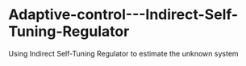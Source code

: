 # Adaptive-control---Indirect-Self-Tuning-Regulator
Using Indirect Self-Tuning Regulator to estimate the  unknown system
